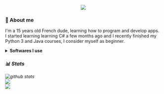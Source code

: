 <p align=center>
  <img src="https://i.imgur.com/rQkBUgo.gif">
</p>


### 🤔 About me
<p>I'm a 15 years old French dude, learning how to program and develop apps.<br/>
I started learning learning C# a few months ago and I recently finished my Python 3 and Java courses, I consider myself as beginner.<br/></p>
<details>
  <summary><strong>Softwares I use</strong></summary>
  <p><i>PyCharm<br/>
    Rider<br/>
    IntelliJ Utlimate<br/>
    DataGrip<br/>
    WebStorm<br/>
    NSIS (and NSIS script maker)<br/>
    Sublime Text<br/>
    Git<i/>
    <p/>
</details>

### 📊 Stats

<p align=center>
  
<img src="https://github-readme-stats.vercel.app/api/?username=Astyr6&show_icons=true&title_color=fffffff&icon_color=000000&text_color=000000" alt="github stats"/></br>
<img src="https://github-readme-stats.vercel.app/api/top-langs/?username=Astyr6&layout=compact"/><br/>
<img src="https://visitor-badge.laobi.icu/badge?page_id=Astyr6.Astyr6"/><br/>

</p>
